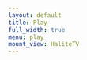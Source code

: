 ```yaml
---
layout: default
title: Play
full_width: true
menu: play
mount_view: HaliteTV
---
```


<div id="halitetv-container"></div>

<div id="halitetv-visualizer">
</div>